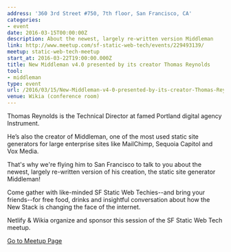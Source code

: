 ```yaml
---
address: '360 3rd Street #750, 7th floor, San Francisco, CA'
categories:
- event
date: 2016-03-15T00:00:00Z
description: About the newest, largely re-written version Middleman
link: http://www.meetup.com/sf-static-web-tech/events/229493139/
meetup: static-web-tech-meetup
start_at: 2016-03-22T19:00:00.000Z
title: New Middleman v4.0 presented by its creator Thomas Reynolds
tool:
- middleman
type: event
url: /2016/03/15/New-Middleman-v4-0-presented-by-its-creator-Thomas-Reynolds/
venue: Wikia (conference room)
---
```


Thomas Reynolds is the Technical Director at famed Portland digital agency Instrument.

He’s also the creator of Middleman, one of the most used static site generators for large enterprise sites like MailChimp, Sequoia Capitol and Vox Media.

That's why we're flying him to San Francisco to talk to you about the newest, largely re-written version of his creation, the static site generator Middleman!

Come gather with like-minded SF Static Web Techies--and bring your friends--for free food, drinks and insightful conversation about how the New Stack is changing the face of the internet.

Netlify & Wikia organize and sponsor this session of the SF Static Web Tech meetup.

[Go to Meetup Page](http://www.meetup.com/sf-static-web-tech/events/229493139/)
